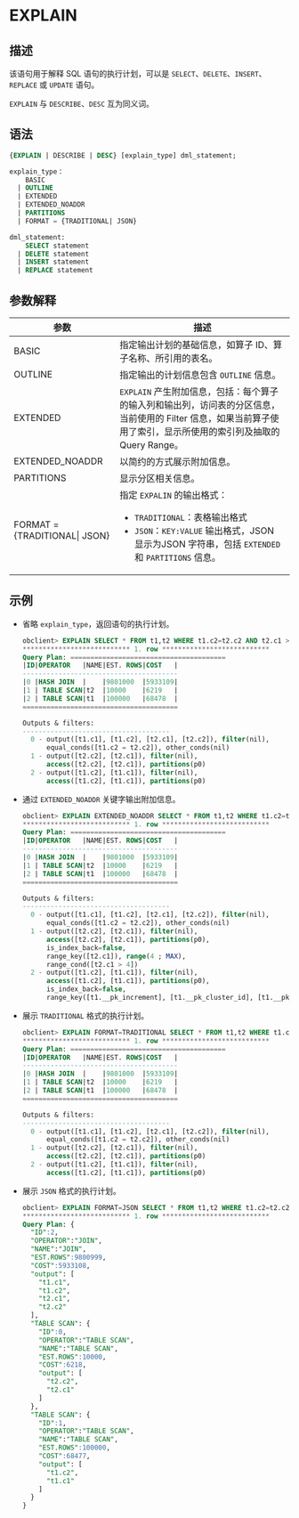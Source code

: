 # EXPLAIN

## 描述

该语句用于解释 SQL 语句的执行计划，可以是 `SELECT`、`DELETE`、`INSERT`、`REPLACE` 或 `UPDATE` 语句。

`EXPLAIN` 与 `DESCRIBE`、`DESC` 互为同义词。

## 语法

```sql
{EXPLAIN | DESCRIBE | DESC} [explain_type] dml_statement;

explain_type：
    BASIC 
  | OUTLINE
  | EXTENDED
  | EXTENDED_NOADDR
  | PARTITIONS 
  | FORMAT = {TRADITIONAL| JSON}

dml_statement:
    SELECT statement 
  | DELETE statement
  | INSERT statement
  | REPLACE statement
```

## 参数解释

|            **参数**             |                                                                                                             **描述**                                                                                                             |
|-------------------------------|--------------------------------------------------------------------------------------------------------------------------------------------------------------------------------------------------------------------------------|
| BASIC                         | 指定输出计划的基础信息，如算子 ID、算子名称、所引用的表名。                                                                                                                                                                                                |
| OUTLINE                       | 指定输出的计划信息包含 `OUTLINE` 信息。                                                                                                                                                                                                      |
| EXTENDED                      | `EXPLAIN` 产生附加信息，包括：每个算子的输入列和输出列，访问表的分区信息，当前使用的 Filter 信息，如果当前算子使用了索引，显示所使用的索引列及抽取的 Query Range。                                                                                                                               |
| EXTENDED_NOADDR               | 以简约的方式展示附加信息。                                                                                                                                                                                                                  |
| PARTITIONS                    | 显示分区相关信息。                                                                                                                                                                                                                      |
| FORMAT = {TRADITIONAL\| JSON} | 指定 `EXPALIN` 的输出格式： <ul><li>`TRADITIONAL`：表格输出格式</li><li> `JSON`：`KEY:VALUE` 输出格式，JSON 显示为JSON 字符串，包括 `EXTENDED` 和 `PARTITIONS` 信息。</li></ul>    |

## 示例

* 省略 `explain_type`，返回语句的执行计划。

  ```sql
  obclient> EXPLAIN SELECT * FROM t1,t2 WHERE t1.c2=t2.c2 AND t2.c1 > 4\G
  *************************** 1. row ***************************
  Query Plan: =======================================
  |ID|OPERATOR   |NAME|EST. ROWS|COST   |
  ---------------------------------------
  |0 |HASH JOIN  |    |9801000  |5933109|
  |1 | TABLE SCAN|t2  |10000    |6219   |
  |2 | TABLE SCAN|t1  |100000   |68478  |
  =======================================
  
  Outputs & filters: 
  -------------------------------------
    0 - output([t1.c1], [t1.c2], [t2.c1], [t2.c2]), filter(nil), 
        equal_conds([t1.c2 = t2.c2]), other_conds(nil)
    1 - output([t2.c2], [t2.c1]), filter(nil), 
        access([t2.c2], [t2.c1]), partitions(p0)
    2 - output([t1.c2], [t1.c1]), filter(nil), 
        access([t1.c2], [t1.c1]), partitions(p0)
  ```

* 通过 `EXTENDED_NOADDR` 关键字输出附加信息。

  ```sql
  obclient> EXPLAIN EXTENDED_NOADDR SELECT * FROM t1,t2 WHERE t1.c2=t2.c2 AND t2.c1 > 4\G
  *************************** 1. row ***************************
  Query Plan: =======================================
  |ID|OPERATOR   |NAME|EST. ROWS|COST   |
  ---------------------------------------
  |0 |HASH JOIN  |    |9801000  |5933109|
  |1 | TABLE SCAN|t2  |10000    |6219   |
  |2 | TABLE SCAN|t1  |100000   |68478  |
  =======================================
  
  Outputs & filters: 
  -------------------------------------
    0 - output([t1.c1], [t1.c2], [t2.c1], [t2.c2]), filter(nil), 
        equal_conds([t1.c2 = t2.c2]), other_conds(nil)
    1 - output([t2.c2], [t2.c1]), filter(nil), 
        access([t2.c2], [t2.c1]), partitions(p0), 
        is_index_back=false, 
        range_key([t2.c1]), range(4 ; MAX), 
        range_cond([t2.c1 > 4])
    2 - output([t1.c2], [t1.c1]), filter(nil), 
        access([t1.c2], [t1.c1]), partitions(p0), 
        is_index_back=false, 
        range_key([t1.__pk_increment], [t1.__pk_cluster_id], [t1.__pk_partition_id]), range(MIN,MIN,MIN ; MAX,MAX,MAX)always true
  ```

* 展示 `TRADITIONAL` 格式的执行计划。

  ```sql
  obclient> EXPLAIN FORMAT=TRADITIONAL SELECT * FROM t1,t2 WHERE t1.c2=t2.c2 AND t2.c1 > 4\G
  *************************** 1. row ***************************
  Query Plan: =======================================
  |ID|OPERATOR   |NAME|EST. ROWS|COST   |
  ---------------------------------------
  |0 |HASH JOIN  |    |9801000  |5933109|
  |1 | TABLE SCAN|t2  |10000    |6219   |
  |2 | TABLE SCAN|t1  |100000   |68478  |
  =======================================
  
  Outputs & filters: 
  -------------------------------------
    0 - output([t1.c1], [t1.c2], [t2.c1], [t2.c2]), filter(nil), 
        equal_conds([t1.c2 = t2.c2]), other_conds(nil)
    1 - output([t2.c2], [t2.c1]), filter(nil), 
        access([t2.c2], [t2.c1]), partitions(p0)
    2 - output([t1.c2], [t1.c1]), filter(nil), 
        access([t1.c2], [t1.c1]), partitions(p0)
  ```

* 展示 `JSON` 格式的执行计划。

  ```sql
  obclient> EXPLAIN FORMAT=JSON SELECT * FROM t1,t2 WHERE t1.c2=t2.c2 AND t2.c1 > 4\G
  *************************** 1. row ***************************
  Query Plan: {
    "ID":2,
    "OPERATOR":"JOIN",
    "NAME":"JOIN",
    "EST.ROWS":9800999,
    "COST":5933108,
    "output": [
      "t1.c1",
      "t1.c2",
      "t2.c1",
      "t2.c2"
    ],
    "TABLE SCAN": {
      "ID":0,
      "OPERATOR":"TABLE SCAN",
      "NAME":"TABLE SCAN",
      "EST.ROWS":10000,
      "COST":6218,
      "output": [
        "t2.c2",
        "t2.c1"
      ]
    },
    "TABLE SCAN": {
      "ID":1,
      "OPERATOR":"TABLE SCAN",
      "NAME":"TABLE SCAN",
      "EST.ROWS":100000,
      "COST":68477,
      "output": [
        "t1.c2",
        "t1.c1"
      ]
    }
  }
  ```
